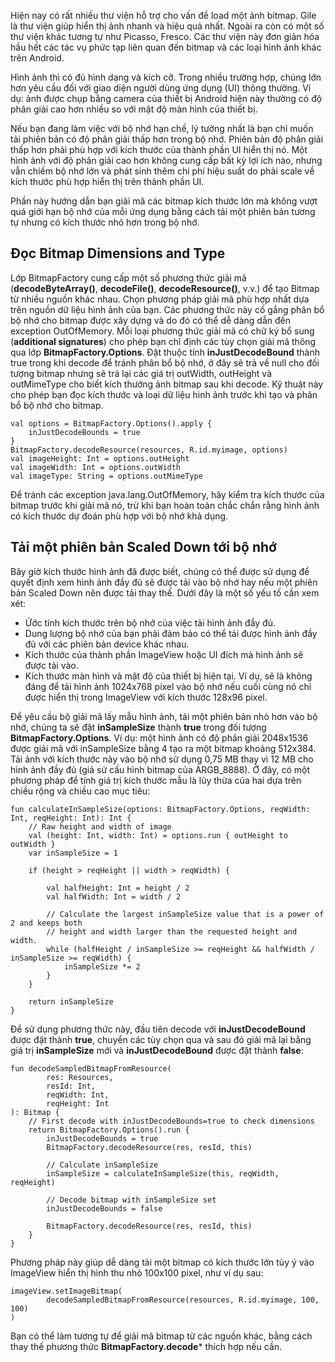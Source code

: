 Hiện nay có rất nhiều thư viện hỗ trợ cho vấn đề load một ảnh bitmap. Gile là thư viện giúp hiển thị ảnh nhanh và hiệu quả nhất. Ngoài ra còn có một số thư viện khác tương tự như Picasso, Fresco. Các thư viện này đơn giản hóa hầu hết các tác vụ phức tạp liên quan đến bitmap và các loại hình ảnh khác trên Android.

Hình ảnh thì có đủ hình dạng và kích cỡ. Trong nhiều trường hợp, chúng lớn hơn yêu cầu đối với giao diện người dùng ứng dụng (UI) thông thường. Ví dụ: ảnh được chụp bằng camera của thiết bị Android hiện này thường có độ phân giải cao hơn nhiều so với mật độ màn hình của thiết bị.

Nếu bạn đang làm việc với bộ nhớ hạn chế, lý tưởng nhất là bạn chỉ muốn tải phiên bản có độ phân giải thấp hơn trong bộ nhớ. Phiên bản độ phân giải thấp hơn phải phù hợp với kích thước của thành phần UI hiển thị nó. Một hình ảnh với độ phân giải cao hơn không cung cấp bất kỳ lợi ích nào, nhưng vẫn chiếm bộ nhớ lớn và phát sinh thêm chi phí hiệu suất do phải scale về kích thước phù hợp hiển thị trên thành phần UI.

Phần này hướng dẫn bạn giải mã các bitmap kích thước lớn mà không vượt quá giới hạn bộ nhớ của mỗi ứng dụng bằng cách tải một phiên bản tương tự nhưng có kích thước nhỏ hơn trong bộ nhớ.

## Đọc Bitmap Dimensions and Type

Lớp BitmapFactory cung cấp một số phương thức giải mã (**decodeByteArray()**, **decodeFile()**, **decodeResource()**, v.v.) để tạo Bitmap từ nhiều nguồn khác nhau. Chọn phương pháp giải mã phù hợp nhất dựa trên nguồn dữ liệu hình ảnh của bạn. Các phương thức này cố gắng phân bổ bộ nhớ cho bitmap được xây dựng và do đó có thể dễ dàng dẫn đến exception OutOfMemory. Mỗi loại phương thức giải mã có chữ ký bổ sung (**additional signatures**) cho phép bạn chỉ định các tùy chọn giải mã thông qua lớp **BitmapFactory.Options**. Đặt thuộc tính **inJustDecodeBound** thành true trong khi decode để tránh phân bổ bộ nhớ, ở đây sẽ trả về null cho đối tượng bitmap nhưng sẽ trả lại các giá trị outWidth, outHeight và outMimeType cho biết kích thướng ảnh bitmap sau khi decode. Kỹ thuật này cho phép bạn đọc kích thước và loại dữ liệu hình ảnh trước khi tạo và phân bổ bộ nhớ cho bitmap.

```
val options = BitmapFactory.Options().apply {
    inJustDecodeBounds = true
}
BitmapFactory.decodeResource(resources, R.id.myimage, options)
val imageHeight: Int = options.outHeight
val imageWidth: Int = options.outWidth
val imageType: String = options.outMimeType
```

Để tránh các exception java.lang.OutOfMemory, hãy kiểm tra kích thước của bitmap trước khi giải mã nó, trừ khi bạn hoàn toàn chắc chắn rằng hình ảnh có kích thước dự đoán phù hợp với bộ nhớ khả dụng.

## Tải một phiên bản Scaled Down tới bộ nhớ

Bây giờ kích thước hình ảnh đã được biết, chúng có thể được sử dụng để quyết định xem hình ảnh đầy đủ sẽ được tải vào bộ nhớ hay nếu một phiên bản Scaled Down nên được tải thay thế. Dưới đây là một số yếu tố cần xem xét:
* Ứớc tính kích thước trên bộ nhớ của việc tải hình ảnh đầy đủ.
* Dung lượng bộ nhớ của bạn phải đảm bảo có thể tải được hình ảnh đầy đủ với các phiên bản device khác nhau.
* Kích thước của thành phần ImageView hoặc UI đích mà hình ảnh sẽ được tải vào.
* Kích thước màn hình và mật độ của thiết bị hiện tại.
Ví dụ, sẽ là không đáng để tải hình ảnh 1024x768 pixel vào bộ nhớ nếu cuối cùng nó chỉ được hiển thị trong ImageView với kích thước 128x96 pixel.

Để yêu cầu bộ giải mã lấy mẫu hình ảnh, tải một phiên bản nhỏ hơn vào bộ nhớ, chúng ta sẽ đặt **inSampleSize** thành **true** trong đối tượng **BitmapFactory.Options**. 
Ví dụ: một hình ảnh có độ phân giải 2048x1536 được giải mã với inSampleSize bằng 4 tạo ra một bitmap khoảng 512x384. Tải ảnh với kích thước này vào bộ nhớ sử dụng 0,75 MB thay vì 12 MB cho hình ảnh đầy đủ (giả sử cấu hình bitmap của ARGB_8888). Ở đây, có một phương pháp để tính giá trị kích thước mẫu là lũy thừa của hai dựa trên chiều rộng và chiều cao mục tiêu:

```
fun calculateInSampleSize(options: BitmapFactory.Options, reqWidth: Int, reqHeight: Int): Int {
    // Raw height and width of image
    val (height: Int, width: Int) = options.run { outHeight to outWidth }
    var inSampleSize = 1

    if (height > reqHeight || width > reqWidth) {

        val halfHeight: Int = height / 2
        val halfWidth: Int = width / 2

        // Calculate the largest inSampleSize value that is a power of 2 and keeps both
        // height and width larger than the requested height and width.
        while (halfHeight / inSampleSize >= reqHeight && halfWidth / inSampleSize >= reqWidth) {
            inSampleSize *= 2
        }
    }

    return inSampleSize
}
```

Để sử dụng phương thức này, đầu tiên decode với **inJustDecodeBound** được đặt thành **true**, chuyển các tùy chọn qua và sau đó giải mã lại bằng giá trị **inSampleSize** mới và **inJustDecodeBound** được đặt thành **false**:
```
fun decodeSampledBitmapFromResource(
        res: Resources,
        resId: Int,
        reqWidth: Int,
        reqHeight: Int
): Bitmap {
    // First decode with inJustDecodeBounds=true to check dimensions
    return BitmapFactory.Options().run {
        inJustDecodeBounds = true
        BitmapFactory.decodeResource(res, resId, this)

        // Calculate inSampleSize
        inSampleSize = calculateInSampleSize(this, reqWidth, reqHeight)

        // Decode bitmap with inSampleSize set
        inJustDecodeBounds = false

        BitmapFactory.decodeResource(res, resId, this)
    }
}
```

Phương pháp này giúp dễ dàng tải một bitmap có kích thước lớn tùy ý vào ImageView hiển thị hình thu nhỏ 100x100 pixel, như ví dụ sau:
```
imageView.setImageBitmap(
        decodeSampledBitmapFromResource(resources, R.id.myimage, 100, 100)
)
```

Bạn có thể làm tương tự để giải mã bitmap từ các nguồn khác, bằng cách thay thế phương thức **BitmapFactory.decode*** thích hợp nếu cần.